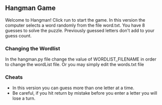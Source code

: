 ## Hangman Game

Welcome to Hangman! Click run to start the game. In this version the computer selects a word randomly from the file word.txt. You have 8 guesses to solve the puzzle. Previously guessed letters don't add to your guess count.

### Changing the Wordlist
In the hangman.py file change the value of WORDLIST_FILENAME in order to change the wordList file. Or you may simply edit the words.txt file

### Cheats
* In this version you can guess more than one letter at a time.
* Be careful, if you hit return by mistake before you enter a letter you will lose a turn.
